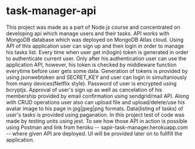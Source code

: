 # task-manager-api
This project was made as a part of Node.js course and concentrated on developing api which manage users and their tasks.
API works with MongoDB database which was deployed on MongoDB Atlas cloud. Using API of this application user can sign up and then 
login in order to manage his tasks list. Every time when user get in(login) token is generated in order to authenticate current user.
Only after his authentication user can use the application API, however, his token is checked by middleware function everytime before user
gets some data. Generation of tokens is provided by using jsonwebtoken and SECRET_KEY and user can login in simultaniously from many 
devices(Netflix style). 
Password of user is encrypted using bcryptjs. Approval of user's sign up as well as cancelation of his membership provided by email 
confirmation using sendgrid/mail API. Along with CRUD operations user also can upload file and upload/delete/use his avatar image to 
his page in jpg|jpeg|png formats. Data(listing of tasks) of user's tasks is provided using paganation. 
In this project test of code was made by testing units using jest. To see how those API in action is possible using Postman and link from 
heroku -- sapir-task-manager.herokuapp.com -- where given API are deployed. UI will be provided later on to fullfill the application.
